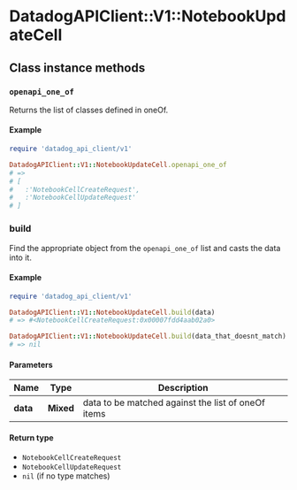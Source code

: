 # DatadogAPIClient::V1::NotebookUpdateCell

## Class instance methods

### `openapi_one_of`

Returns the list of classes defined in oneOf.

#### Example

```ruby
require 'datadog_api_client/v1'

DatadogAPIClient::V1::NotebookUpdateCell.openapi_one_of
# =>
# [
#   :'NotebookCellCreateRequest',
#   :'NotebookCellUpdateRequest'
# ]
```

### build

Find the appropriate object from the `openapi_one_of` list and casts the data into it.

#### Example

```ruby
require 'datadog_api_client/v1'

DatadogAPIClient::V1::NotebookUpdateCell.build(data)
# => #<NotebookCellCreateRequest:0x00007fdd4aab02a0>

DatadogAPIClient::V1::NotebookUpdateCell.build(data_that_doesnt_match)
# => nil
```

#### Parameters

| Name | Type | Description |
| ---- | ---- | ----------- |
| **data** | **Mixed** | data to be matched against the list of oneOf items |

#### Return type

- `NotebookCellCreateRequest`
- `NotebookCellUpdateRequest`
- `nil` (if no type matches)

